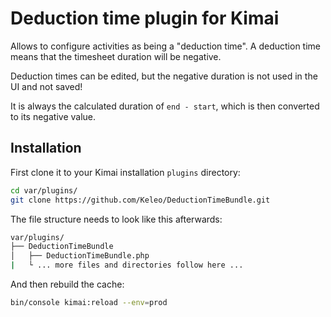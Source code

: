 # Deduction time plugin for Kimai

Allows to configure activities as being a "deduction time".
A deduction time means that the timesheet duration will be negative.

Deduction times can be edited, but the negative duration is not used in the UI and not saved!

It is always the calculated duration of `end - start`, which is then converted to its negative value.

## Installation

First clone it to your Kimai installation `plugins` directory:
```bash
cd var/plugins/
git clone https://github.com/Keleo/DeductionTimeBundle.git
```

The file structure needs to look like this afterwards:

```bash
var/plugins/
├── DeductionTimeBundle
│   ├── DeductionTimeBundle.php
|   └ ... more files and directories follow here ... 
```

And then rebuild the cache: 
```bash
bin/console kimai:reload --env=prod
```
